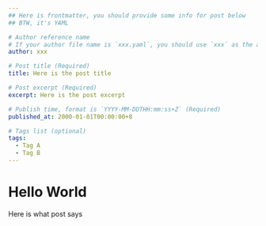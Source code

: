 ```yaml
---
## Here is frontmatter, you should provide some info for post below
## BTW, it's YAML

# Author reference name
# If your author file name is `xxx.yaml`, you should use `xxx` as the author reference here (Required)
author: xxx

# Post title (Required)
title: Here is the post title

# Post excerpt (Required)
excerpt: Here is the post excerpt

# Publish time, format is `YYYY-MM-DDTHH:mm:ss+Z` (Required)
published_at: 2000-01-01T00:00:00+8

# Tags list (optional)
tags:
  - Tag A
  - Tag B
---
```


# Hello World

Here is what post says
